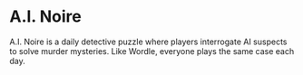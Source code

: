 # A.I. Noire

A.I. Noire is a daily detective puzzle where players interrogate AI suspects to solve murder mysteries. Like Wordle, everyone plays the same case each day.
